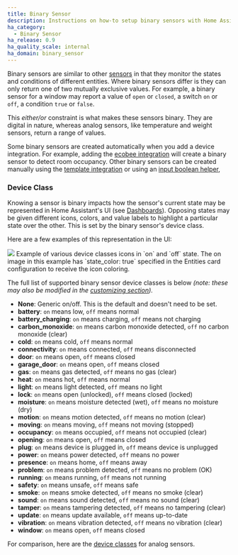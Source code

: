 ```yaml
---
title: Binary Sensor
description: Instructions on how-to setup binary sensors with Home Assistant.
ha_category:
  - Binary Sensor
ha_release: 0.9
ha_quality_scale: internal
ha_domain: binary_sensor
---
```


Binary sensors are similar to other [sensors](/integrations/sensor) in that they
monitor the states and conditions of different entities. Where binary sensors
differ is they can only return one of two mutually exclusive values.
For example, a binary sensor for a window may report a value
of `open` or `closed`, a switch `on` or `off`, a condition `true` or `false`.

This *either/or* constraint is what makes these sensors binary. They are digital
in nature, whereas analog sensors, like temperature and weight sensors,
return a range of values.

Some binary sensors are created automatically when you add a device integration.
For example, adding the [ecobee integration](/integrations/ecobee/) will create
a binary sensor to detect room occupancy. Other binary sensors can be created
manually using the [template integration](/integrations/template/)
or using an [input boolean helper](/integrations/input_boolean),

### Device Class

Knowing a sensor is binary impacts how the sensor's current state may be
represented in Home Assistant's UI (see [Dashboards](/dashboards/)). Opposing states
may be given different icons, colors, and value labels to highlight a particular
state over the other. This is set by the binary sensor's device class.

Here are a few examples of this representation in the UI:

<p class='img'>
<img src='/images/screenshots/binary_sensor_classes_icons.png' />
Example of various device classes icons in `on` and `off` state. The on image
in this example has `state_color: true` specified in the Entities card
configuration to receive the icon coloring.
</p>

The full list of supported binary sensor device classes is below
*(note: these may also be modified in the [customizing section](/docs/configuration/customizing-devices)).*

- **None**: Generic on/off. This is the default and doesn't need to be set.
- **battery**: `on` means low, `off` means normal
- **battery_charging**: `on` means charging, `off` means not charging
- **carbon_monoxide**: `on` means carbon monoxide detected, `off` no carbon monoxide (clear)
- **cold**: `on` means cold, `off` means normal
- **connectivity**: `on` means connected, `off` means disconnected
- **door**: `on` means open, `off` means closed
- **garage_door**: `on` means open, `off` means closed
- **gas**: `on` means gas detected, `off` means no gas (clear)
- **heat**: `on` means hot, `off` means normal
- **light**: `on` means light detected, `off` means no light
- **lock**: `on` means open (unlocked), `off` means closed (locked)
- **moisture**: `on` means moisture detected (wet), `off` means no moisture (dry)
- **motion**: `on` means motion detected, `off` means no motion (clear)
- **moving**: `on` means moving, `off` means not moving (stopped)
- **occupancy**: `on` means occupied, `off` means not occupied (clear)
- **opening**: `on` means open, `off` means closed
- **plug**: `on` means device is plugged in, `off` means device is unplugged
- **power**: `on` means power detected, `off` means no power
- **presence**: `on` means home, `off` means away
- **problem**: `on` means problem detected, `off` means no problem (OK)
- **running**: `on` means running, `off` means not running
- **safety**: `on` means unsafe, `off` means safe
- **smoke**: `on` means smoke detected, `off` means no smoke (clear)
- **sound**: `on` means sound detected, `off` means no sound (clear)
- **tamper**: `on` means tampering detected, `off` means no tampering (clear)
- **update**: `on` means update available, `off` means up-to-date
- **vibration**: `on` means vibration detected, `off` means no vibration (clear)
- **window**: `on` means open, `off` means closed

For comparison, here are the [device classes](https://www.home-assistant.io/integrations/sensor#device-class) for analog sensors.

